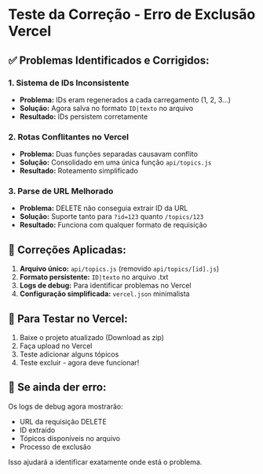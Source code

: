 # Teste da Correção - Erro de Exclusão Vercel

## ✅ Problemas Identificados e Corrigidos:

### 1. **Sistema de IDs Inconsistente**
- **Problema:** IDs eram regenerados a cada carregamento (1, 2, 3...)
- **Solução:** Agora salva no formato `ID|texto` no arquivo
- **Resultado:** IDs persistem corretamente

### 2. **Rotas Conflitantes no Vercel**
- **Problema:** Duas funções separadas causavam conflito
- **Solução:** Consolidado em uma única função `api/topics.js`
- **Resultado:** Roteamento simplificado

### 3. **Parse de URL Melhorado**
- **Problema:** DELETE não conseguia extrair ID da URL
- **Solução:** Suporte tanto para `?id=123` quanto `/topics/123`
- **Resultado:** Funciona com qualquer formato de requisição

## 🔧 Correções Aplicadas:

1. **Arquivo único:** `api/topics.js` (removido `api/topics/[id].js`)
2. **Formato persistente:** `ID|texto` no arquivo .txt
3. **Logs de debug:** Para identificar problemas no Vercel
4. **Configuração simplificada:** `vercel.json` minimalista

## 📝 Para Testar no Vercel:

1. Baixe o projeto atualizado (Download as zip)
2. Faça upload no Vercel
3. Teste adicionar alguns tópicos
4. Teste excluir - agora deve funcionar!

## 🚨 Se ainda der erro:

Os logs de debug agora mostrarão:
- URL da requisição DELETE
- ID extraído
- Tópicos disponíveis no arquivo
- Processo de exclusão

Isso ajudará a identificar exatamente onde está o problema.